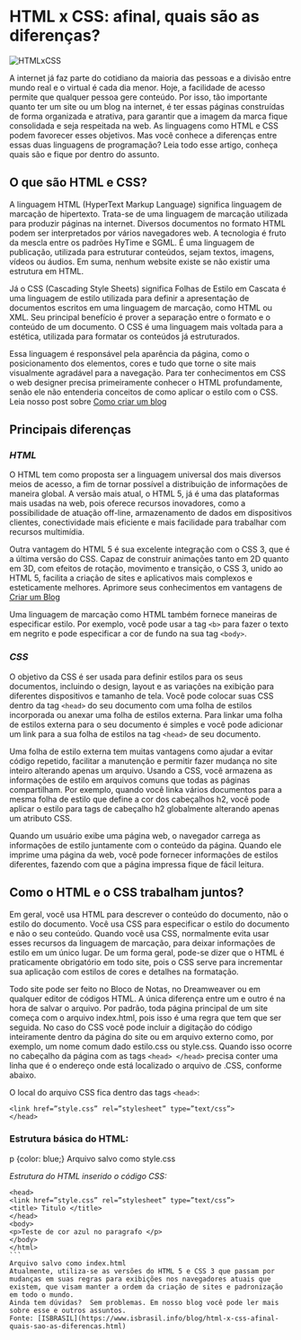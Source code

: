 # HTML x CSS: afinal, quais são as diferenças?

![HTMLxCSS](https://www.isbrasil.info/blog/_images/blog/destaques/2018/05/28/html-x-css-afinal-quais-sao-as-diferencas_1b35feb55a5e269746bc6bc148337033.jpg)

A internet já faz parte do cotidiano da maioria das pessoas e a divisão entre mundo real e o virtual é cada dia menor. Hoje, a facilidade de acesso permite que qualquer pessoa gere conteúdo. Por isso, tão importante quanto ter um site ou um blog na internet, é ter essas páginas construídas de forma organizada e atrativa, para garantir que a imagem da marca fique consolidada e seja respeitada na web. As linguagens como HTML e CSS podem favorecer esses objetivos. Mas você conhece a diferenças entre essas duas linguagens de programação? Leia todo esse artigo, conheça quais são e fique por dentro do assunto. 

## O que são HTML e CSS? 

A linguagem HTML (HyperText Markup Language) significa linguagem de marcação de hipertexto. Trata-se de uma linguagem de marcação utilizada para produzir páginas na internet. Diversos documentos no formato HTML podem ser interpretados por vários navegadores web. A tecnologia é fruto da mescla entre os padrões HyTime e SGML. É uma linguagem de publicação, utilizada para estruturar conteúdos, sejam textos, imagens, vídeos ou áudios. Em suma, nenhum website existe se não existir uma estrutura em HTML.

Já o CSS (Cascading Style Sheets) significa Folhas de Estilo em Cascata é uma linguagem de estilo utilizada para definir a apresentação de documentos escritos em uma linguagem de marcação, como HTML ou XML. Seu principal benefício é prover a separação entre o formato e o conteúdo de um documento. O CSS é uma linguagem mais voltada para a estética, utilizada para formatar os conteúdos já estruturados.

Essa linguagem é responsável pela aparência da página, como o posicionamento dos elementos, cores e tudo que torne o site mais visualmente agradável para a navegação. Para ter conhecimentos em CSS o web designer precisa primeiramente conhecer o HTML profundamente, senão ele não entenderia conceitos de como aplicar o estilo com o CSS. Leia nosso post sobre [Como criar um blog](https://www.isbrasil.info/blog/como-criar-um-blog-passo-a-passo-completo-para-criar-o-seu-blog.html)

## Principais diferenças

### _HTML_

O HTML tem como proposta ser a linguagem universal dos mais diversos meios de acesso, a fim de tornar possível a distribuição de informações de maneira global. A versão mais atual, o HTML 5, já é uma das plataformas mais usadas na web, pois oferece recursos inovadores, como a possibilidade de atuação off-line, armazenamento de dados em dispositivos clientes, conectividade mais eficiente e mais facilidade para trabalhar com recursos multimídia.

Outra vantagem do HTML 5 é sua excelente integração com o CSS 3, que é a última versão do CSS. Capaz de construir animações tanto em 2D quanto em 3D, com efeitos de rotação, movimento e transição, o CSS 3, unido ao HTML 5, facilita a criação de sites e aplicativos mais complexos e esteticamente melhores. Aprimore seus conhecimentos em vantagens de [Criar um Blog](https://www.isbrasil.info/blog/vantagens-de-ter-um-blog-em-wordpress.html)

Uma linguagem de marcação como HTML também fornece maneiras de especificar estilo. Por exemplo, você pode usar a tag ```<b>``` para fazer o texto em negrito e pode especificar a cor de fundo na sua tag ```<body>```.

### _CSS_

O objetivo da CSS é ser usada para definir estilos para os seus documentos, incluindo o design, layout e as variações na exibição para diferentes dispositivos e tamanho de tela. Você pode colocar suas CSS dentro da tag ```<head>``` do seu documento com uma folha de estilos incorporada ou anexar uma folha de estilos externa. Para linkar uma folha de estilos externa para o seu documento é simples e você pode adicionar um link para a sua folha de estilos na tag ```<head>``` de seu documento.

Uma folha de estilo externa tem muitas vantagens como ajudar a evitar código repetido, facilitar a manutenção e permitir fazer mudança no site inteiro alterando apenas um arquivo. Usando a CSS, você armazena as informações de estilo em arquivos comuns que todas as páginas compartilham. Por exemplo, quando você linka vários documentos para a mesma folha de estilo que define a cor dos cabeçalhos h2, você pode aplicar o estilo para tags de cabeçalho h2 globalmente alterando apenas um atributo CSS.

Quando um usuário exibe uma página web, o navegador carrega as informações de estilo juntamente com o conteúdo da página. Quando ele imprime uma página da web, você pode fornecer informações de estilos diferentes, fazendo com que a página impressa fique de fácil leitura.

## Como o HTML e o CSS trabalham juntos?

Em geral, você usa HTML para descrever o conteúdo do documento, não o estilo do documento. Você usa CSS para especificar o estilo do documento e não o seu conteúdo.  Quando você usa CSS, normalmente evita usar esses recursos da linguagem de marcação, para deixar informações de estilo em um único lugar. De um forma geral, pode-se dizer que o HTML é praticamente obrigatório em todo site, pois o CSS serve para incrementar sua aplicação com estilos de cores e detalhes na formatação. 

Todo site pode ser feito no Bloco de Notas, no Dreamweaver ou em qualquer editor de códigos HTML. A única diferença entre um e outro é na hora de salvar o arquivo. Por padrão, toda página principal de um site começa com o arquivo index.html, pois isso é uma regra que tem que ser seguida. No caso do CSS você pode incluir a digitação do código inteiramente dentro da página do site ou em arquivo externo como, por exemplo, um nome comum dado estilo.css ou style.css. Quando isso ocorre no cabeçalho da página com as tags `<head> </head>` precisa conter uma linha que é o endereço onde está localizado o arquivo de .CSS, conforme abaixo.

O local do arquivo CSS fica dentro das tags `<head>`:

```<head>
<link href=”style.css” rel=”stylesheet” type=”text/css”>
</head>
```

### Estrutura básica do HTML:

p {color: blue;}
Arquivo salvo como style.css

_Estrutura do HTML inserido o código CSS:_

````<html>
<head>
<link href=”style.css” rel=”stylesheet” type=”text/css”>
<title> Titulo </title>
</head>
<body>
<p>Teste de cor azul no paragrafo </p>
</body>
</html>
```
Arquivo salvo como index.html
Atualmente, utiliza-se as versões do HTML 5 e CSS 3 que passam por mudanças em suas regras para exibições nos navegadores atuais que existem, que visam manter a ordem da criação de sites e padronização em todo o mundo. 
Ainda tem dúvidas?  Sem problemas. Em nosso blog você pode ler mais sobre esse e outros assuntos.
Fonte: [ISBRASIL](https://www.isbrasil.info/blog/html-x-css-afinal-quais-sao-as-diferencas.html)
